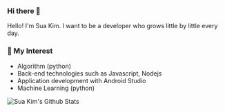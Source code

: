 ### Hi there 👋

Hello! I'm Sua Kim.
I want to be a developer who grows little by little every day.

### 🌱 My Interest
- Algorithm (python)
- Back-end technologies such as Javascript, Nodejs
- Application development with Android Studio
- Machine Learning (python)

![Sua Kim's Github Stats](https://github-readme-stats.vercel.app/api?username=sua-kim&show_icons=true)


<!--
**sua-kim/Sua-kim** is a ✨ _special_ ✨ repository because its `README.md` (this file) appears on your GitHub profile.

Here are some ideas to get you started:

- 🔭 I’m currently working on ...
- 🌱 I’m currently learning ...
- 👯 I’m looking to collaborate on ...
- 🤔 I’m looking for help with ...
- 💬 Ask me about ...
- 📫 How to reach me: ...
- 😄 Pronouns: ...
- ⚡ Fun fact: ...
-->

